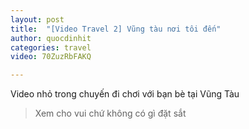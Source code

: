 ```yaml
---
layout: post
title:  "[Video Travel 2] Vũng tàu nơi tôi đến"
author: quocdinhit
categories: travel
video: 70ZuzRbFAKQ

---
```

Video nhỏ trong chuyến đi chơi với bạn bè tại Vũng Tàu

> Xem cho vui chứ không có gì đặt sắt